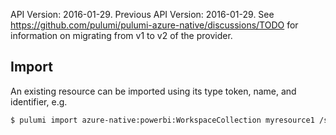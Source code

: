 
API Version: 2016-01-29.
Previous API Version: 2016-01-29. See https://github.com/pulumi/pulumi-azure-native/discussions/TODO for information on migrating from v1 to v2 of the provider.
## Import

An existing resource can be imported using its type token, name, and identifier, e.g.

```sh
$ pulumi import azure-native:powerbi:WorkspaceCollection myresource1 /subscriptions/{subscriptionId}/resourceGroups/{resourceGroupName}/providers/Microsoft.PowerBI/workspaceCollections/{workspaceCollectionName} 
```
